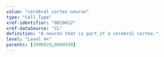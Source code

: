 ```yaml
---
value: "cerebral cortex neuron"
type: "Cell Type"
xref-identifier: "0010012"
xref-dataSource: "CL"
definition: "A neuron that is part_of a cerebral cortex."
level: "Level 4+"
parents: [2000029,0000540]
---
```

